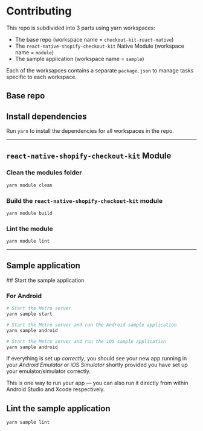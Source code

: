 # Contributing

This repo is subdivided into 3 parts using yarn workspaces:

- The base repo (workspace name = `checkout-kit-react-native`)
- The `react-native-shopify-checkout-kit` Native Module (workspace name = `module`)
- The sample application (workspace name = `sample`)

Each of the worksapces contains a separate `package.json` to manage tasks specific to each workspace.

## Base repo

## Install dependencies

Run `yarn` to install the dependencies for all workspaces in the repo.

---

## `react-native-shopify-checkout-kit` Module

### Clean the modules folder

```bash
yarn module clean
```

### Build the `react-native-shopify-checkout-kit` module

```sh
yarn module build
```

### Lint the module

```sh
yarn module lint
```

---

## Sample application

## Start the sample application

### For Android

```bash
# Start the Metro server
yarn sample start

# Start the Metro server and run the Android sample application
yarn sample android

# Start the Metro server and run the iOS sample application
yarn sample android
```

If everything is set up _correctly_, you should see your new app running in your _Android Emulator_ or _iOS Simulator_ shortly provided you have set up your emulator/simulator correctly.

This is one way to run your app — you can also run it directly from within Android Studio and Xcode respectively.

## Lint the sample application

```sh
yarn sample lint
```
